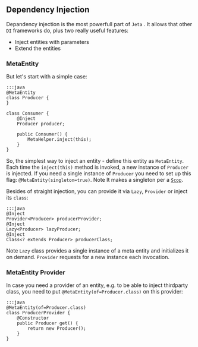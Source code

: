 <div class="page-header">
	<h2>Dependency Injection</h2>
</div>

Depandency injection is the most powerfull part of `Jeta` . It allows that other `DI` frameworks do, plus two really useful features: 

* Inject entities with parameters
* Extend the entities

### MetaEntity

But let's start with a simple case:

    :::java
    @MetaEntity
    class Producer {
    }

    class Consumer {
        @Inject
        Producer producer;

        public Consumer() {
            MetaHelper.inject(this);
        }
    }

So, the simplest way to inject an entity - define this entity as `MetaEntity`. Each time the `inject(this)` method is invoked, a new instance of `Producer` is injected. If you need a single instance of `Producer` you need to set up this flag: `@MetaEntity(singleton=true)`. <span class="label label-info">Note</span> It makes a singleton per a [`Scop`](#Scop).


Besides of straight injection, you can provide it via `Lazy`, `Provider` or inject its `class`:

    :::java
    @Inject
    Provider<Producer> producerProvider;
    @Inject
    Lazy<Producer> lazyProducer;
    @Inject
    Class<? extends Producer> producerClass;

<span class="label label-info">Note</span> `Lazy` class provides a single instance of a meta entity and initializes it on demand. `Provider` requests for a new instance each invocation.

### MetaEntity Provider
In case you need a provider of an entity, e.g. to be able to inject thirdparty class, you need to put `@MetaEntity(of=Producer.class)` on this provider:

    :::java
    @MetaEntity(of=Producer.class)
    class ProducerProvider {
        @Constructor
        public Producer get() {
            return new Producer();
        }
    }


